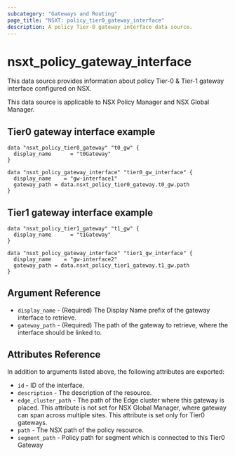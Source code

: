 ```yaml
---
subcategory: "Gateways and Routing"
page_title: "NSXT: policy_tier0_gateway_interface"
description: A policy Tier-0 gateway interface data source.
---
```


# nsxt_policy_gateway_interface

This data source provides information about policy Tier-0 & Tier-1 gateway interface configured on NSX.

This data source is applicable to NSX Policy Manager and NSX Global Manager.

## Tier0 gateway interface example

```hcl
data "nsxt_policy_tier0_gateway" "t0_gw" {
  display_name      = "t0Gateway"
}

data "nsxt_policy_gateway_interface" "tier0_gw_interface" {
  display_name    = "gw-interface1"
  gateway_path = data.nsxt_policy_tier0_gateway.t0_gw.path
}
```

## Tier1 gateway interface example

```hcl
data "nsxt_policy_tier1_gateway" "t1_gw" {
  display_name      = "t1Gateway"
}

data "nsxt_policy_gateway_interface" "tier1_gw_interface" {
  display_name    = "gw-interface2"
  gateway_path = data.nsxt_policy_tier1_gateway.t1_gw.path
}
```

## Argument Reference

* `display_name` - (Required) The Display Name prefix of the gateway interface to retrieve.
* `gateway_path` - (Required) The path of the gateway to retrieve, where the interface should be linked to.

## Attributes Reference

In addition to arguments listed above, the following attributes are exported:

* `id` - ID of the interface.
* `description` - The description of the resource.
* `edge_cluster_path` - The path of the Edge cluster where this gateway is placed. This attribute is not set for NSX Global Manager, where gateway can span across multiple sites. This attribute is set only for Tier0 gateways.
* `path` - The NSX path of the policy resource.
* `segment_path` - Policy path for segment which is connected to this Tier0 Gateway
